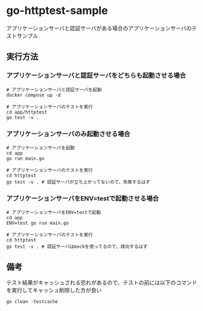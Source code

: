 # go-httptest-sample
アプリケーションサーバと認証サーバがある場合のアプリケーションサーバのテストサンプル

## 実行方法
### アプリケーションサーバと認証サーバをどちらも起動させる場合
```shell
# アプリケーションサーバと認証サーバを起動
docker compose up -d

# アプリケーションサーバのテストを実行
cd app/httptest
go test -v .
```

### アプリケーションサーバのみ起動させる場合
```shell
# アプリケーションサーバを起動
cd app
go run main.go

# アプリケーションサーバのテストを実行
cd httptest
go test -v . # 認証サーバが立ち上がってないので、失敗するはず
```

### アプリケーションサーバをENV=testで起動させる場合
```shell
# アプリケーションサーバをENV=testで起動
cd app
ENV=test go run main.go

# アプリケーションサーバのテストを実行
cd httptest
go test -v . # 認証サーバはmockを使ってるので、成功するはず
```

## 備考
テスト結果がキャッシュされる恐れがあるので、テストの前には以下のコマンドを実行してキャッシュ削除した方が良い
```shell
go clean -testcache
```
